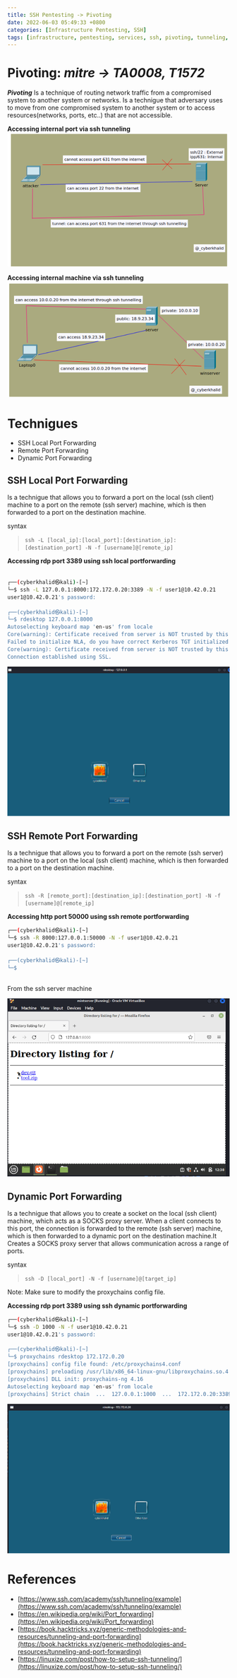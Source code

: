 ```yaml
---
title: SSH Pentesting -> Pivoting
date: 2022-06-03 05:49:33 +0800
categories: [Infrastructure Pentesting, SSH]
tags: [infrastructure, pentesting, services, ssh, pivoting, tunneling, portforwading]     # TAG names should always be lowercase
---
```


# Pivoting: *mitre -> TA0008, T1572*

***Pivoting*** Is a technique of routing network traffic from a compromised system to another system or networks. Is a technigue that adversary uses to move from one compromised system to another system or to access resources(networks, ports, etc..) that are not accessible.

**Accessing internal port via ssh tunneling**
![tunneling](https://raw.githubusercontent.com/cyberkhalid/cyberkhalid.github.io/main/assets/img/ipentest/tunneling.png)

**Accessing internal machine via ssh tunneling**
![machinetunnel](https://raw.githubusercontent.com/cyberkhalid/cyberkhalid.github.io/main/assets/img/ipentest/machinetunnel.png)

# Technigues

- SSH Local Port Forwarding
- Remote Port Forwarding
- Dynamic Port Forwarding

## SSH Local Port Forwarding
Is a technigue that allows you to forward a port on the local (ssh client) machine to a port on the remote (ssh server) machine, which is then forwarded to a port on the destination machine.

syntax

> `ssh -L [local_ip]:[local_port]:[destination_ip]:[destination_port] -N -f [username]@[remote_ip]`

**Accessing rdp port 3389 using ssh local portforwarding**
```bash

┌──(cyberkhalid㉿kali)-[~]
└─$ ssh -L 127.0.0.1:8000:172.172.0.20:3389 -N -f user1@10.42.0.21
user1@10.42.0.21's password: 

┌──(cyberkhalid㉿kali)-[~]
└─$ rdesktop 127.0.0.1:8000
Autoselecting keyboard map 'en-us' from locale
Core(warning): Certificate received from server is NOT trusted by this system, an exception has been added by the user to trust this specific certificate.
Failed to initialize NLA, do you have correct Kerberos TGT initialized ?
Core(warning): Certificate received from server is NOT trusted by this system, an exception has been added by the user to trust this specific certificate.
Connection established using SSL.


```
![rdp](https://raw.githubusercontent.com/cyberkhalid/cyberkhalid.github.io/main/assets/img/ipentest/rdpl.png)

## SSH Remote Port Forwarding

Is a technigue that allows you to forward a port on the remote (ssh server) machine to a port on the local (ssh client) machine, which is then forwarded to a port on the destination machine.

syntax
> `ssh -R [remote_port]:[destination_ip]:[destination_port] -N -f [username]@[remote_ip]`

**Accessing http port 50000 using ssh remote portforwarding**
```bash
┌──(cyberkhalid㉿kali)-[~]
└─$ ssh -R 8000:127.0.0.1:50000 -N -f user1@10.42.0.21
user1@10.42.0.21's password: 

┌──(cyberkhalid㉿kali)-[~]
└─$
 
```

From the ssh server machine

![rdp](https://raw.githubusercontent.com/cyberkhalid/cyberkhalid.github.io/main/assets/img/ipentest/rdpr.png)

## Dynamic Port Forwarding
Is a technigue that allows you to create a socket on the local (ssh client) machine, which acts as a SOCKS proxy server. When a client connects to this port, the connection is forwarded to the remote (ssh server) machine, which is then forwarded to a dynamic port on the destination machine.It Creates a SOCKS proxy server that allows communication across a range of ports.

syntax
> `ssh -D [local_port] -N -f [username]@[target_ip]`

Note: Make sure to modify the proxychains config file.

**Accessing rdp port 3389 using ssh dynamic portforwarding**
```bash
┌──(cyberkhalid㉿kali)-[~]
└─$ ssh -D 1000 -N -f user1@10.42.0.21 
user1@10.42.0.21's password: 

┌──(cyberkhalid㉿kali)-[~]
└─$ proxychains rdesktop 172.172.0.20
[proxychains] config file found: /etc/proxychains4.conf
[proxychains] preloading /usr/lib/x86_64-linux-gnu/libproxychains.so.4
[proxychains] DLL init: proxychains-ng 4.16
Autoselecting keyboard map 'en-us' from locale
[proxychains] Strict chain  ...  127.0.0.1:1000  ...  172.172.0.20:3389  ...  OK

```
![rdp](https://raw.githubusercontent.com/cyberkhalid/cyberkhalid.github.io/main/assets/img/ipentest/rdpd.png)

# References

- [https://www.ssh.com/academy/ssh/tunneling/example](https://www.ssh.com/academy/ssh/tunneling/example)
- [https://en.wikipedia.org/wiki/Port_forwarding](https://en.wikipedia.org/wiki/Port_forwarding)
- [https://book.hacktricks.xyz/generic-methodologies-and-resources/tunneling-and-port-forwarding](https://book.hacktricks.xyz/generic-methodologies-and-resources/tunneling-and-port-forwarding)
- [https://linuxize.com/post/how-to-setup-ssh-tunneling/](https://linuxize.com/post/how-to-setup-ssh-tunneling/)
